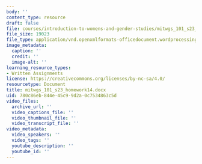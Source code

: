 ```yaml
---
body: ''
content_type: resource
draft: false
file: courses/introduction-to-womens-and-gender-studies/mitwgs_101_s23_homework14.docx
file_size: 19023
file_type: application/vnd.openxmlformats-officedocument.wordprocessingml.document
image_metadata:
  caption: ''
  credit: ''
  image-alt: ''
learning_resource_types:
- Written Assignments
license: https://creativecommons.org/licenses/by-nc-sa/4.0/
resourcetype: Document
title: mitwgs_101_s23_homework14.docx
uid: 780c86eb-844e-45c9-9d2a-0c7534863c5d
video_files:
  archive_url: ''
  video_captions_file: ''
  video_thumbnail_file: ''
  video_transcript_file: ''
video_metadata:
  video_speakers: ''
  video_tags: ''
  youtube_description: ''
  youtube_id: ''
---
```

